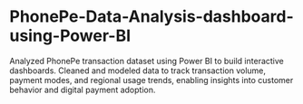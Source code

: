 # PhonePe-Data-Analysis-dashboard-using-Power-BI
Analyzed PhonePe transaction dataset using Power BI to build interactive dashboards. Cleaned and modeled data to track transaction volume, payment modes, and regional usage trends, enabling insights into customer behavior and digital payment adoption.
